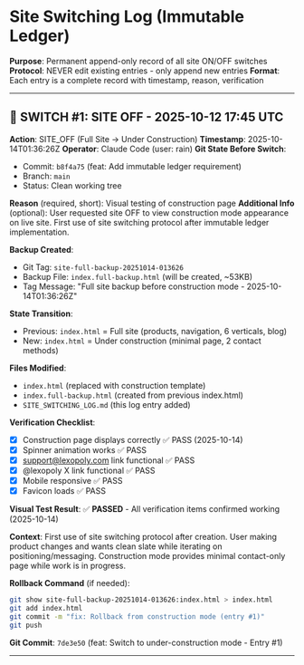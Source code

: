 # Site Switching Log (Immutable Ledger)

**Purpose**: Permanent append-only record of all site ON/OFF switches
**Protocol**: NEVER edit existing entries - only append new entries
**Format**: Each entry is a complete record with timestamp, reason, verification

---

## 🔴 SWITCH #1: SITE OFF - 2025-10-12 17:45 UTC

**Action**: SITE_OFF (Full Site → Under Construction)
**Timestamp**: 2025-10-14T01:36:26Z
**Operator**: Claude Code (user: rain)
**Git State Before Switch**:
- Commit: `b8f4a75` (feat: Add immutable ledger requirement)
- Branch: `main`
- Status: Clean working tree

**Reason** (required, short): Visual testing of construction page
**Additional Info** (optional): User requested site OFF to view construction mode appearance on live site. First use of site switching protocol after immutable ledger implementation.

**Backup Created**:
- Git Tag: `site-full-backup-20251014-013626`
- Backup File: `index.full-backup.html` (will be created, ~53KB)
- Tag Message: "Full site backup before construction mode - 2025-10-14T01:36:26Z"

**State Transition**:
- Previous: `index.html` = Full site (products, navigation, 6 verticals, blog)
- New: `index.html` = Under construction (minimal page, 2 contact methods)

**Files Modified**:
- `index.html` (replaced with construction template)
- `index.full-backup.html` (created from previous index.html)
- `SITE_SWITCHING_LOG.md` (this log entry added)

**Verification Checklist**:
- [x] Construction page displays correctly ✅ PASS (2025-10-14)
- [x] Spinner animation works ✅ PASS
- [x] support@lexopoly.com link functional ✅ PASS
- [x] @lexopoly X link functional ✅ PASS
- [x] Mobile responsive ✅ PASS
- [x] Favicon loads ✅ PASS

**Visual Test Result**: ✅ **PASSED** - All verification items confirmed working (2025-10-14)

**Context**:
First use of site switching protocol after creation. User making product changes and wants clean slate while iterating on positioning/messaging. Construction mode provides minimal contact-only page while work is in progress.

**Rollback Command** (if needed):
```bash
git show site-full-backup-20251014-013626:index.html > index.html
git add index.html
git commit -m "fix: Rollback from construction mode (entry #1)"
git push
```

**Git Commit**: `7de3e50` (feat: Switch to under-construction mode - Entry #1)

---

<!-- APPEND NEW ENTRIES BELOW - DO NOT EDIT ABOVE -->
